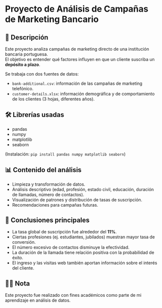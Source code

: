 # Proyecto de Análisis de Campañas de Marketing Bancario

## 📌 Descripción
Este proyecto analiza campañas de marketing directo de una institución bancaria portuguesa.  
El objetivo es entender qué factores influyen en que un cliente suscriba un **depósito a plazo**.  

Se trabaja con dos fuentes de datos:
- `bank-additional.csv`: información de las campañas de marketing telefónico.
- `customer-details.xlsx`: información demográfica y de comportamiento de los clientes (3 hojas, diferentes años).

## 🛠️ Librerías usadas
- pandas  
- numpy  
- matplotlib  
- seaborn  

(Instalación: `pip install pandas numpy matplotlib seaborn`)

## 📊 Contenido del análisis
- Limpieza y transformación de datos.  
- Análisis descriptivo (edad, profesión, estado civil, educación, duración de llamadas, número de contactos).  
- Visualización de patrones y distribución de tasas de suscripción.  
- Recomendaciones para campañas futuras.  

## 🎯 Conclusiones principales
- La tasa global de suscripción fue alrededor del **11%**.  
- Ciertas profesiones (ej. estudiantes, jubilados) muestran mayor tasa de conversión.  
- El número excesivo de contactos disminuye la efectividad.  
- La duración de la llamada tiene relación positiva con la probabilidad de éxito.  
- El ingreso y las visitas web también aportan información sobre el interés del cliente.  

## 👩‍🎓 Nota
Este proyecto fue realizado con fines académicos como parte de mi aprendizaje en análisis de datos.  
